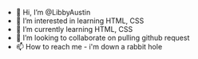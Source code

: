 - 👋 Hi, I’m @LibbyAustin
- 👀 I’m interested in learning HTML, CSS
- 🌱 I’m currently learning HTML, CSS
- 💞️ I’m looking to collaborate on pulling github request
- 📫 How to reach me - i'm down a rabbit hole

<!---
LibbyAustin/LibbyAustin is a ✨ special ✨ repository because its `README.md` (this file) appears on your GitHub profile.
You can click the Preview link to take a look at your changes.
--->
